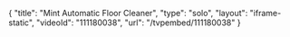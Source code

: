 {
    "title": "Mint Automatic Floor Cleaner",
    "type": "solo",
    "layout": "iframe-static",
    "videoId": "111180038",
    "url": "\/tvpembed\/111180038"
}